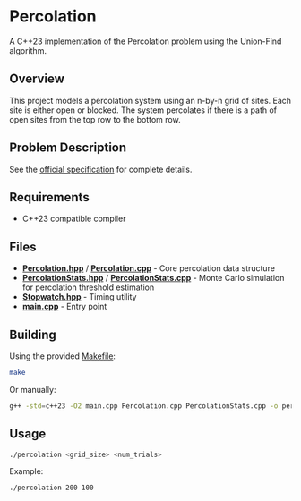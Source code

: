 # Percolation

A C++23 implementation of the Percolation problem using the Union-Find algorithm.

## Overview

This project models a percolation system using an n-by-n grid of sites. Each site is either open or blocked. The system percolates if there is a path of open sites from the top row to the bottom row.

## Problem Description

See the [official specification](https://coursera.cs.princeton.edu/algs4/assignments/percolation/specification.php) for complete details.

## Requirements

- C++23 compatible compiler

## Files

- **[Percolation.hpp](Percolation.hpp)** / **[Percolation.cpp](Percolation.cpp)** - Core percolation data structure
- **[PercolationStats.hpp](PercolationStats.hpp)** / **[PercolationStats.cpp](PercolationStats.cpp)** - Monte Carlo simulation for percolation threshold estimation
- **[Stopwatch.hpp](Stopwatch.hpp)** - Timing utility
- **[main.cpp](main.cpp)** - Entry point

## Building

Using the provided [Makefile](Makefile):

```bash
make
```

Or manually:

```bash
g++ -std=c++23 -O2 main.cpp Percolation.cpp PercolationStats.cpp -o percolation
```

## Usage

```bash
./percolation <grid_size> <num_trials>
```

Example:
```bash
./percolation 200 100
```
